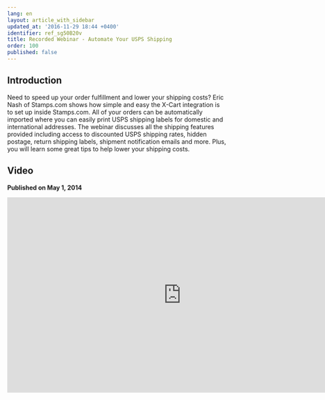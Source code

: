 ```yaml
---
lang: en
layout: article_with_sidebar
updated_at: '2016-11-29 18:44 +0400'
identifier: ref_sg50B20v
title: Recorded Webinar - Automate Your USPS Shipping
order: 100
published: false
---
```

## Introduction
Need to speed up your order fulfillment and lower your shipping costs? Eric Nash of Stamps.com shows how simple and easy the X-Cart integration is to set up inside Stamps.com. All of your orders can be automatically imported where you can easily print USPS shipping labels for domestic and international addresses. The webinar discusses all the shipping features provided including access to discounted USPS shipping rates, hidden postage, return shipping labels, shipment notification emails and more. Plus, you will learn some great tips to help lower your shipping costs.

## Video
**Published on May 1, 2014**
<iframe class="youtube-player" type="text/html" style="width: 800px; height: 450px" src="https://www.youtube.com/embed/gmR3uBNvOEg" frameborder="0"></iframe>

